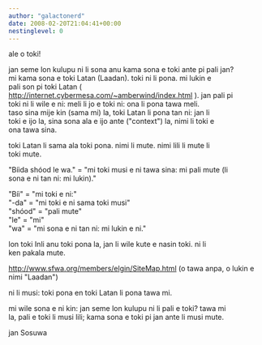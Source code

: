 ```yaml
---
author: "galactonerd"
date: 2008-02-20T21:04:41+00:00
nestinglevel: 0
---
```

ale o toki!  
  
jan seme lon kulupu ni li sona anu kama sona e toki ante pi pali jan?  
mi kama sona e toki Latan (Laadan). toki ni li pona. mi lukin e  
pali son pi toki Latan (  
http://internet.cybermesa.com/~amberwind/index.html ). jan pali pi  
toki ni li wile e ni: meli li jo e toki ni: ona li pona tawa meli.  
taso sina mije kin (sama mi) la, toki Latan li pona tan ni: jan li  
toki e ijo la, sina sona ala e ijo ante ("context") la, nimi li toki e  
ona tawa sina.  
  
toki Latan li sama ala toki pona. nimi li mute. nimi lili li mute li  
toki mute.  
  
"Bíida shóod le wa." = "mi toki musi e ni tawa sina: mi pali mute (li  
sona e ni tan ni: mi lukin)."  
  
"Bíi" = "mi toki e ni:"  
"-da" = "mi toki e ni sama toki musi"  
"shóod" = "pali mute"  
"le" = "mi"  
"wa" = "mi sona e ni tan ni: mi lukin e ni."  
  
lon toki Inli anu toki pona la, jan li wile kute e nasin toki. ni li  
ken pakala mute.  
  
http://www.sfwa.org/members/elgin/SiteMap.html (o tawa anpa, o lukin e  
nimi "Laadan")  
  
ni li musi: toki pona en toki Latan li pona tawa mi.  
  
mi wile sona e ni kin: jan seme lon kulupu ni li pali e toki? tawa mi  
la, pali e toki li musi lili; kama sona e toki pi jan ante li musi mute.  
  
jan Sosuwa